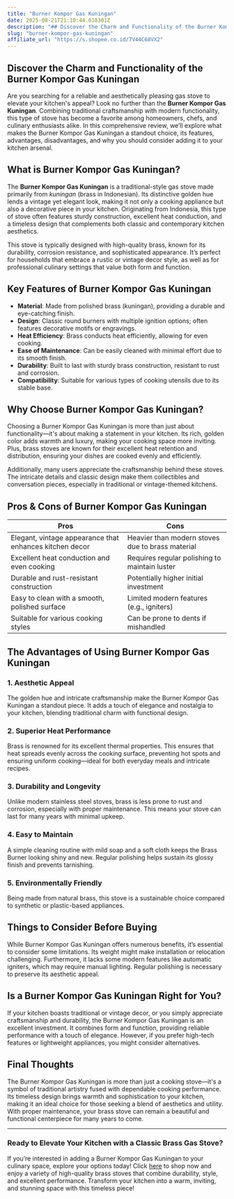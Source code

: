 ```yaml
---
title: "Burner Kompor Gas Kuningan"
date: 2025-08-21T21:10:44.618301Z
description: "## Discover the Charm and Functionality of the Burner Kompor Gas Kuningan..."
slug: "burner-kompor-gas-kuningan"
affiliate_url: "https://s.shopee.co.id/7V44C68VX2"
---
```

## Discover the Charm and Functionality of the Burner Kompor Gas Kuningan

Are you searching for a reliable and aesthetically pleasing gas stove to elevate your kitchen's appeal? Look no further than the **Burner Kompor Gas Kuningan**. Combining traditional craftsmanship with modern functionality, this type of stove has become a favorite among homeowners, chefs, and culinary enthusiasts alike. In this comprehensive review, we’ll explore what makes the Burner Kompor Gas Kuningan a standout choice, its features, advantages, disadvantages, and why you should consider adding it to your kitchen arsenal.

## What is Burner Kompor Gas Kuningan?

The **Burner Kompor Gas Kuningan** is a traditional-style gas stove made primarily from *kuningan* (brass in Indonesian). Its distinctive golden hue lends a vintage yet elegant look, making it not only a cooking appliance but also a decorative piece in your kitchen. Originating from Indonesia, this type of stove often features sturdy construction, excellent heat conduction, and a timeless design that complements both classic and contemporary kitchen aesthetics.

This stove is typically designed with high-quality brass, known for its durability, corrosion resistance, and sophisticated appearance. It’s perfect for households that embrace a rustic or vintage decor style, as well as for professional culinary settings that value both form and function.

## Key Features of Burner Kompor Gas Kuningan

- **Material**: Made from polished brass (kuningan), providing a durable and eye-catching finish.
- **Design**: Classic round burners with multiple ignition options; often features decorative motifs or engravings.
- **Heat Efficiency**: Brass conducts heat efficiently, allowing for even cooking.
- **Ease of Maintenance**: Can be easily cleaned with minimal effort due to its smooth finish.
- **Durability**: Built to last with sturdy brass construction, resistant to rust and corrosion.
- **Compatibility**: Suitable for various types of cooking utensils due to its stable base.

## Why Choose Burner Kompor Gas Kuningan?

Choosing a Burner Kompor Gas Kuningan is more than just about functionality—it's about making a statement in your kitchen. Its rich, golden color adds warmth and luxury, making your cooking space more inviting. Plus, brass stoves are known for their excellent heat retention and distribution, ensuring your dishes are cooked evenly and efficiently.

Additionally, many users appreciate the craftsmanship behind these stoves. The intricate details and classic design make them collectibles and conversation pieces, especially in traditional or vintage-themed kitchens.

## Pros & Cons of Burner Kompor Gas Kuningan

| Pros                                                      | Cons                                                      |
|-----------------------------------------------------------|-----------------------------------------------------------|
| Elegant, vintage appearance that enhances kitchen decor | Heavier than modern stoves due to brass material        |
| Excellent heat conduction and even cooking             | Requires regular polishing to maintain luster           |
| Durable and rust-resistant construction                 | Potentially higher initial investment                   |
| Easy to clean with a smooth, polished surface           | Limited modern features (e.g., igniters)               |
| Suitable for various cooking styles                     | Can be prone to dents if mishandled                     |

## The Advantages of Using Burner Kompor Gas Kuningan

### 1. Aesthetic Appeal
The golden hue and intricate craftsmanship make the Burner Kompor Gas Kuningan a standout piece. It adds a touch of elegance and nostalgia to your kitchen, blending traditional charm with functional design.

### 2. Superior Heat Performance
Brass is renowned for its excellent thermal properties. This ensures that heat spreads evenly across the cooking surface, preventing hot spots and ensuring uniform cooking—ideal for both everyday meals and intricate recipes.

### 3. Durability and Longevity
Unlike modern stainless steel stoves, brass is less prone to rust and corrosion, especially with proper maintenance. This means your stove can last for many years with minimal upkeep.

### 4. Easy to Maintain
A simple cleaning routine with mild soap and a soft cloth keeps the Brass Burner looking shiny and new. Regular polishing helps sustain its glossy finish and prevents tarnishing.

### 5. Environmentally Friendly
Being made from natural brass, this stove is a sustainable choice compared to synthetic or plastic-based appliances.

## Things to Consider Before Buying

While Burner Kompor Gas Kuningan offers numerous benefits, it’s essential to consider some limitations. Its weight might make installation or relocation challenging. Furthermore, it lacks some modern features like automatic igniters, which may require manual lighting. Regular polishing is necessary to preserve its aesthetic appeal.

## Is a Burner Kompor Gas Kuningan Right for You?

If your kitchen boasts traditional or vintage decor, or you simply appreciate craftsmanship and durability, the Burner Kompor Gas Kuningan is an excellent investment. It combines form and function, providing reliable performance with a touch of elegance. However, if you prefer high-tech features or lightweight appliances, you might consider alternatives.

## Final Thoughts

The Burner Kompor Gas Kuningan is more than just a cooking stove—it's a symbol of traditional artistry fused with dependable cooking performance. Its timeless design brings warmth and sophistication to your kitchen, making it an ideal choice for those seeking a blend of aesthetics and utility. With proper maintenance, your brass stove can remain a beautiful and functional centerpiece for many years to come.

---

### Ready to Elevate Your Kitchen with a Classic Brass Gas Stove?

If you’re interested in adding a Burner Kompor Gas Kuningan to your culinary space, explore your options today! Click [here](https://s.shopee.co.id/7V44C68VX2) to shop now and enjoy a variety of high-quality brass stoves that combine durability, style, and excellent performance. Transform your kitchen into a warm, inviting, and stunning space with this timeless piece!